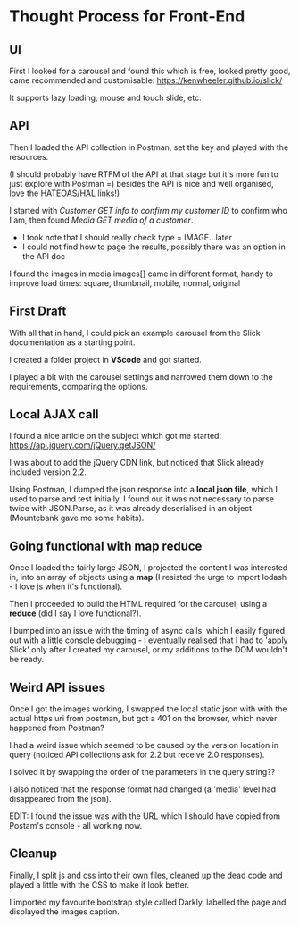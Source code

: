 # Thought Process for Front-End
## UI 
First I looked for a carousel and found this which is free, looked pretty good, came recommended and customisable: https://kenwheeler.github.io/slick/

It supports lazy loading, mouse and touch slide, etc.

## API
Then I loaded the API collection in Postman, set the key and played with the resources.

(I should probably have RTFM of the API at that stage but it's more fun to just explore with Postman =) besides the API is nice and well organised, love the HATEOAS/HAL links!)

I started with *Customer GET info to confirm my customer ID* to confirm who I am, then found *Media GET media of a customer*.

* I took note that I should really check type = IMAGE...later
* I could not find how to page the results, possibly there was an option in the API doc

I found the images in media.images[] came in different format, handy to improve load times:
square, thumbnail, mobile, normal, original

## First Draft
With all that in hand, I could pick an example carousel from the Slick documentation as a starting point.

I created a folder project in **VScode** and got started.

I played a bit with the carousel settings and narrowed them down to the requirements, comparing the options.

## Local AJAX call
I found a nice article on the subject which got me started:
https://api.jquery.com/jQuery.getJSON/

I was about to add the jQuery CDN link, but noticed that Slick already included version 2.2.

Using Postman, I dumped the json response into a **local json file**, which I used to parse and test initially.
I found out it was not necessary to parse twice with JSON.Parse, as it was already deserialised in an object (Mountebank gave me some habits).

## Going functional with map reduce
Once I loaded the fairly large JSON, I projected the content I was interested in, into an array of objects using a **map** (I resisted the urge to import lodash - I love js when it's functional).

Then I proceeded to build the HTML required for the carousel, using a **reduce** (did I say I love functional?).

I bumped into an issue with the timing of async calls, which I easily figured out with a little console debugging - I eventually realised that I had to 'apply Slick' only after I created my carousel, or my additions to the DOM wouldn't be ready.

## Weird API issues
Once I got the images working, I swapped the local static json with with the actual https uri from postman, but got a 401 on the browser, which never happened from Postman?

I had a weird issue which seemed to be caused by the version location in query (noticed API collections ask for 2.2 but receive 2.0 responses).

I solved it by swapping the order of the parameters in the query string??

I also noticed that the response format had changed (a 'media' level had disappeared from the json).

EDIT: I found the issue was with the URL which I should have copied from Postam's console - all working now.

## Cleanup
Finally, I split js and css into their own files, cleaned up the dead code and played a little with the CSS to make it look better.

I imported my favourite bootstrap style called Darkly, labelled the page and displayed the images caption.
